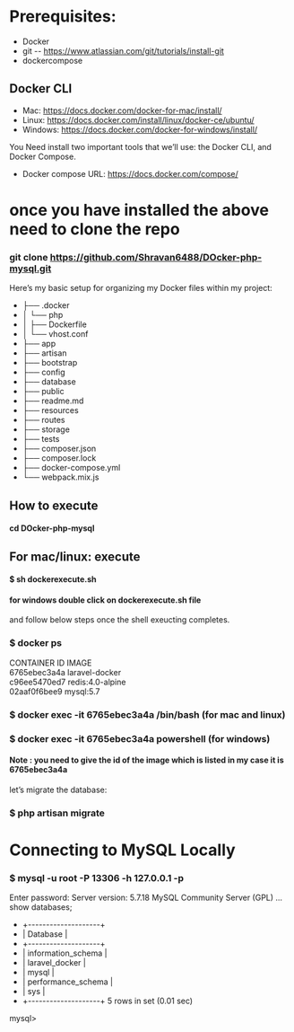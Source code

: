 # Prerequisites:
- Docker
- git    -- https://www.atlassian.com/git/tutorials/install-git
- dockercompose

## Docker CLI
- Mac: https://docs.docker.com/docker-for-mac/install/
- Linux: https://docs.docker.com/install/linux/docker-ce/ubuntu/
- Windows: https://docs.docker.com/docker-for-windows/install/
 
 You Need install two important tools that we’ll use: the Docker CLI, and Docker Compose. 
 
- Docker compose URL: https://docs.docker.com/compose/

# once you have installed the above need to clone the repo
### git clone https://github.com/Shravan6488/DOcker-php-mysql.git

 
 Here’s my basic setup for organizing my Docker files within my project:
- ├── .docker
- │   └── php
- │       ├── Dockerfile
- │       └── vhost.conf
- ├── app
- ├── artisan
- ├── bootstrap
- ├── config
- ├── database
- ├── public
- ├── readme.md
- ├── resources
- ├── routes
- ├── storage
- ├── tests
- ├── composer.json
- ├── composer.lock
- ├── docker-compose.yml
- └── webpack.mix.js

## How to execute

#### cd DOcker-php-mysql

## For mac/linux: execute 
#### $ sh dockerexecute.sh
#### for windows double click on dockerexecute.sh file
and follow below steps once the shell exeucting completes.
### $ docker ps
CONTAINER ID        IMAGE                 
6765ebec3a4a        laravel-docker      
c96ee5470ed7        redis:4.0-alpine    
02aaf0f6bee9        mysql:5.7          


### $ docker exec -it 6765ebec3a4a /bin/bash   (for mac and linux)
### $ docker exec -it 6765ebec3a4a powershell   (for windows)

#### Note : you need to give the id of the image which is listed in my case it is 6765ebec3a4a

let’s migrate the database:

### $ php artisan migrate
# Connecting to MySQL Locally
### $ mysql -u root -P 13306 -h 127.0.0.1 -p
Enter password:
Server version: 5.7.18 MySQL Community Server (GPL)
...
show databases;
- +--------------------+
- | Database           |
- +--------------------+
- | information_schema |
- | laravel_docker     |
- | mysql              |
- | performance_schema |
- | sys                |
- +--------------------+
5 rows in set (0.01 sec)

mysql>




